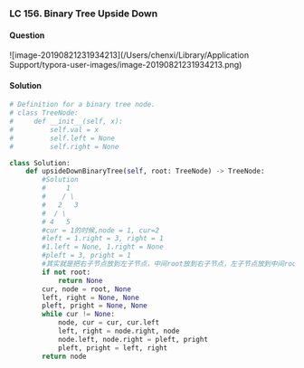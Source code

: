 ### LC 156. Binary Tree Upside Down

#### Question

![image-20190821231934213](/Users/chenxi/Library/Application Support/typora-user-images/image-20190821231934213.png)



#### Solution

```python
# Definition for a binary tree node.
# class TreeNode:
#     def __init__(self, x):
#         self.val = x
#         self.left = None
#         self.right = None

class Solution:
    def upsideDownBinaryTree(self, root: TreeNode) -> TreeNode:
        #Solution
        #     1
        #    / \
        #   2   3
        #  / \
        # 4   5
        #cur = 1的时候,node = 1, cur=2
        #left = 1.right = 3, right = 1
        #1.left = None, 1.right = None
        #pleft = 3, pright = 1
        #其实就是把右子节点放到左子节点，中间root放到右子节点，左子节点放到中间root位置
        if not root:
            return None
        cur, node = root, None
        left, right = None, None
        pleft, pright = None, None
        while cur != None:
            node, cur = cur, cur.left
            left, right = node.right, node
            node.left, node.right = pleft, pright
            pleft, pright = left, right
        return node
```


